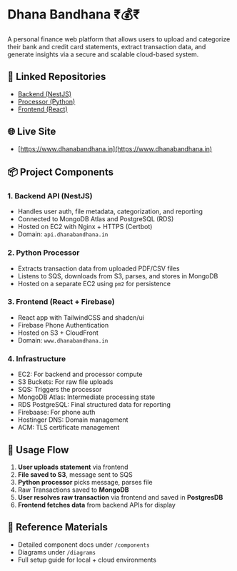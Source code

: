 # Dhana Bandhana ₹💰₹

A personal finance web platform that allows users to upload and categorize their bank and credit card statements, extract transaction data, and generate insights via a secure and scalable cloud-based system.

## 🔗 Linked Repositories

* [Backend (NestJS)](https://github.com/bhavikparmar7/dhana-bandhana-nestjs)
* [Processor (Python)](https://github.com/bhavikparmar7/dhana-niskarsaka-python)
* [Frontend (React)](https://github.com/bhavikparmar7/dhana-pradarsana-react)

## 🌐 Live Site

* [https://www.dhanabandhana.in](https://www.dhanabandhana.in)

## 📦 Project Components

### 1. **Backend API** (NestJS)

* Handles user auth, file metadata, categorization, and reporting
* Connected to MongoDB Atlas and PostgreSQL (RDS)
* Hosted on EC2 with Nginx + HTTPS (Certbot)
* Domain: `api.dhanabandhana.in`

### 2. **Python Processor**

* Extracts transaction data from uploaded PDF/CSV files
* Listens to SQS, downloads from S3, parses, and stores in MongoDB
* Hosted on a separate EC2 using `pm2` for persistence

### 3. **Frontend** (React + Firebase)

* React app with TailwindCSS and shadcn/ui
* Firebase Phone Authentication
* Hosted on S3 + CloudFront
* Domain: `www.dhanabandhana.in`

### 4. **Infrastructure**

* EC2: For backend and processor compute
* S3 Buckets: For raw file uploads
* SQS: Triggers the processor
* MongoDB Atlas: Intermediate processing state
* RDS PostgreSQL: Final structured data for reporting
* Firebaase: For phone auth
* Hostinger DNS: Domain management
* ACM: TLS certificate management

## 🔹 Usage Flow

1. **User uploads statement** via frontend
2. **File saved to S3**, message sent to SQS
3. **Python processor** picks message, parses file
4. Raw Transactions saved to **MongoDB**
5. **User resolves raw transaction** via frontend and saved in **PostgresDB**
6. **Frontend fetches data** from backend APIs for display

## 🔖 Reference Materials

* Detailed component docs under `/components`
* Diagrams under `/diagrams`
* Full setup guide for local + cloud environments

